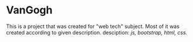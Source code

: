 # VanGogh
This is a project that was created for "web tech" subject.
Most of it was created according to given description.
desciption: _js, bootstrap, html, css._
